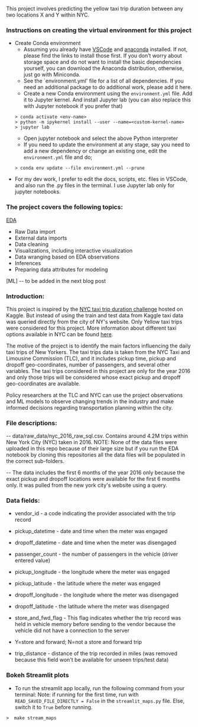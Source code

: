 This project involves predicting the yellow taxi trip duration between any two locations X and Y within NYC. 

### Instructions on creating the virtual environment for this project
* Create Conda environment
    * Assuming you already have [VSCode](https://code.visualstudio.com/download) and [anaconda](https://www.anaconda.com/download) installed. If not, please find the links to install those first. If you don’t worry about storage space and do not want to install the basic dependencies yourself, you can download the Anaconda distribution, otherwise, just go with Miniconda. 
    * See the `environment.yml' file for a list of all dependencies. If you need an additional package to do additional work, please add it here. 
    * Create a new Conda environment using the `environment.yml` file. Add it to Jupyter kernel. And install Jupyter lab (you can also replace this with Jupyter notebook if you prefer that)
    ```> conda env create -f environment.yml
    > conda activate <env-name>
    > python -m ipykernel install --user --name=<custom-kernel-name>
    > jupyter lab 
    ```
    * Open jupyter notebook and select the above Python interpreter
    * If you need to update the environment at any stage, say you need to add a new dependency or change an existing one, edit the `environment.yml` file and do;  
    ```
    > conda env update --file environment.yml --prune
    ```
* For my dev work, I prefer to edit the docs, scripts, etc. files in VSCode, and also run the .py files in the terminal. I use Jupyter lab only for jupyter notebooks.

### The project covers the following topics:
[EDA](https://nbviewer.org/github/pratha19/NYC_taxi_trip/blob/pp_nyc_trip_blog_1_1/notebooks/NYC_EDA.ipynb#2)     
- Raw Data import    
- External data imports     
- Data cleaning    
- Visualizations, including interactive visualization
- Data wranging based on EDA observations
- Inferences  
- Preparing data attributes for modeling

[ML] -- to be added in the next blog post

### Introduction: 
This project is inspired by the [NYC taxi trip duration challenge](https://www.kaggle.com/c/nyc-taxi-trip-duration/overview) hosted on Kaggle. But instead of using the train and test data from Kaggle taxi data was queried directly from the city of NY's website. Only Yellow taxi trips were considered for this project. More information about different taxi options available in NYC can be found [here](https://www1.nyc.gov/site/tlc/vehicles/get-a-vehicle-license.page).

The motive of the project is to identify the main factors influencing the daily taxi trips of New Yorkers. The taxi trips data is taken from the NYC Taxi and Limousine Commission (TLC), and it includes pickup time, pickup and dropoff geo-coordinates, number of passengers, and several other variables. The taxi trips considered in this project are only for the year 2016 and only those trips will be considered whose exact pickup and dropoff geo-coordinates are available. 

Policy researchers at the TLC and NYC can use the project observations and ML models to observe changing trends in the industry and make informed decisions regarding transportation planning within the city.

### File descriptions:

-- data/raw_data/nyc_2016_raw_sql.csv. Contains around 4.2M trips within New York City (NYC) taken in 2016. 
NOTE: None of the data files were uploaded in this repo because of their large size but if you run the EDA notebook by cloning this repositories all the data files will be populated in the correct sub-folders.

-- The data includes the first 6 months of the year 2016 only because the exact pickup and dropoff
locations were available for the first 6 months only. It was pulled from the new york city's website using a query.

### Data fields:

- vendor_id - a code indicating the provider associated with the trip record

- pickup_datetime - date and time when the meter was engaged

- dropoff_datetime - date and time when the meter was disengaged

- passenger_count - the number of passengers in the vehicle (driver entered value)

- pickup_longitude - the longitude where the meter was engaged

- pickup_latitude - the latitude where the meter was engaged

- dropoff_longitude - the longitude where the meter was disengaged

- dropoff_latitude - the latitude where the meter was disengaged

- store_and_fwd_flag - This flag indicates whether the trip record was held in vehicle memory before
sending to the vendor because the vehicle did not have a connection to the server
- Y=store and forward; N=not a store and forward trip

- trip_distance - distance of the trip recorded in miles (was removed because this field won't be
available for unseen trips/test data)

### Bokeh Streamlit plots

* To run the streamlit app locally, run the following command from your terminal:
Note: if running for the first time, run with `READ_SAVED_FILE_DIRECTLY = False` in the `streamlit_maps.py` file. Else, switch it to `True` before running.
```
>  make stream_maps
```